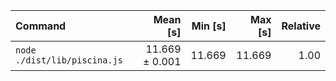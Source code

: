 | Command                      |       Mean [s] | Min [s] | Max [s] | Relative |
| :--------------------------- | -------------: | ------: | ------: | -------: |
| `node ./dist/lib/piscina.js` | 11.669 ± 0.001 |  11.669 |  11.669 |     1.00 |
